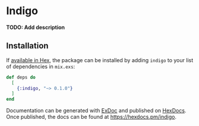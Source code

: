 # Indigo

**TODO: Add description**

## Installation

If [available in Hex](https://hex.pm/docs/publish), the package can be installed
by adding `indigo` to your list of dependencies in `mix.exs`:

```elixir
def deps do
  [
    {:indigo, "~> 0.1.0"}
  ]
end
```

Documentation can be generated with [ExDoc](https://github.com/elixir-lang/ex_doc)
and published on [HexDocs](https://hexdocs.pm). Once published, the docs can
be found at <https://hexdocs.pm/indigo>.

